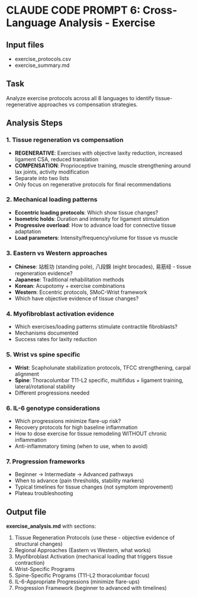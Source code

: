 # CLAUDE CODE PROMPT 6: Cross-Language Analysis - Exercise

## Input files
- exercise_protocols.csv
- exercise_summary.md

## Task
Analyze exercise protocols across all 8 languages to identify tissue-regenerative approaches vs compensation strategies.

## Analysis Steps

### 1. Tissue regeneration vs compensation
- **REGENERATIVE**: Exercises with objective laxity reduction, increased ligament CSA, reduced translation
- **COMPENSATION**: Proprioceptive training, muscle strengthening around lax joints, activity modification
- Separate into two lists
- Only focus on regenerative protocols for final recommendations

### 2. Mechanical loading patterns
- **Eccentric loading protocols**: Which show tissue changes?
- **Isometric holds**: Duration and intensity for ligament stimulation
- **Progressive overload**: How to advance load for connective tissue adaptation
- **Load parameters**: Intensity/frequency/volume for tissue vs muscle

### 3. Eastern vs Western approaches
- **Chinese**: 站桩功 (standing pole), 八段錦 (eight brocades), 易筋经 - tissue regeneration evidence?
- **Japanese**: Traditional rehabilitation methods
- **Korean**: Acupotomy + exercise combinations
- **Western**: Eccentric protocols, SMoC-Wrist framework
- Which have objective evidence of tissue changes?

### 4. Myofibroblast activation evidence
- Which exercises/loading patterns stimulate contractile fibroblasts?
- Mechanisms documented
- Success rates for laxity reduction

### 5. Wrist vs spine specific
- **Wrist**: Scapholunate stabilization protocols, TFCC strengthening, carpal alignment
- **Spine**: Thoracolumbar T11-L2 specific, multifidus + ligament training, lateral/rotational stability
- Different progressions needed

### 6. IL-6 genotype considerations
- Which progressions minimize flare-up risk?
- Recovery protocols for high baseline inflammation
- How to dose exercise for tissue remodeling WITHOUT chronic inflammation
- Anti-inflammatory timing (when to use, when to avoid)

### 7. Progression frameworks
- Beginner → Intermediate → Advanced pathways
- When to advance (pain thresholds, stability markers)
- Typical timelines for tissue changes (not symptom improvement)
- Plateau troubleshooting

## Output file
**exercise_analysis.md** with sections:
1. Tissue Regeneration Protocols (use these - objective evidence of structural changes)
2. Regional Approaches (Eastern vs Western, what works)
3. Myofibroblast Activation (mechanical loading that triggers tissue contraction)
4. Wrist-Specific Programs
5. Spine-Specific Programs (T11-L2 thoracolumbar focus)
6. IL-6-Appropriate Progressions (minimize flare-ups)
7. Progression Framework (beginner to advanced with timelines)
